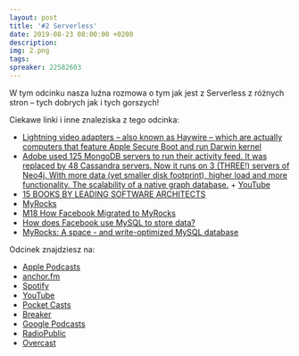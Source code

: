 ```yaml
---
layout: post
title: '#2 Serverless'
date: 2019-08-23 08:00:00 +0200
description: 
img: 2.png
tags: 
spreaker: 22582603
---
```

W tym odcinku nasza luźna rozmowa o tym jak jest z Serverless z różnych stron – tych dobrych jak i tych gorszych!

Ciekawe linki i inne znaleziska z tego odcinka:

- [Lightning video adapters – also known as Haywire – which are actually computers that feature Apple Secure Boot and run Darwin kernel](https://twitter.com/nyan_satan/status/1155148789977636864)
- [Adobe used 125 MongoDB servers to run their activity feed. It was replaced by 48 Cassandra servers. Now it runs on 3 (THREE!) servers of Neo4j. With more data (yet smaller disk footprint), higher load and more functionality. The scalability of a native graph database.](https://twitter.com/emileifrem/status/1067789758401662976) + [YouTube](https://www.youtube.com/watch?v=bPM9hVorPSM)
- [15 BOOKS BY LEADING SOFTWARE ARCHITECTS](https://apiumhub.com/tech-blog-barcelona/books-software-architects/)
- [MyRocks](https://myrocks.io/)
- [M18 How Facebook Migrated to MyRocks](https://www.slideshare.net/MariaDB/m18-how-facebook-migrated-to-myrocks)
- [How does Facebook use MySQL to store data?](https://www.quora.com/How-does-Facebook-use-MySQL-to-store-data)
- [MyRocks: A space - and write-optimized MySQL database](https://engineering.fb.com/core-data/myrocks-a-space-and-write-optimized-mysql-database/)

Odcinek znajdziesz na:

- [Apple Podcasts](https://podcasts.apple.com/pl/podcast/serverless/id1477067604?i=1000447595581&l=pl)
- [anchor.fm](https://anchor.fm/patoarchitekciio/episodes/Serverless-e51rp1)
- [Spotify](https://open.spotify.com/episode/1yXrS63UrnocqQkrINZqoG)
- [YouTube](https://www.youtube.com/watch?v=nbgFZtk1v0Y)
- [Pocket Casts](https://pca.st/16k1)
- [Breaker](https://www.breaker.audio/patoarchitekci/e/50329062)
- [Google Podcasts](https://podcasts.google.com/?feed=aHR0cHM6Ly9hbmNob3IuZm0vcy84NzIwMTBjL3BvZGNhc3QvcnNz)
- [RadioPublic](https://radiopublic.com/patoarchitekci-6BJROa/ep/s1!c8a9b)
- [Overcast](https://overcast.fm/+TnubXcyDc)
